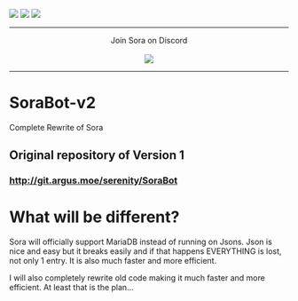 [![](http://i.imgur.com/6gQhMSB.png)](https://subl.pw/Sora/)
[![](http://i.imgur.com/nImGi6j.png)](https://discordapp.com/oauth2/authorize?client_id=270931284489011202&scope=bot&permissions=305523831)
[![](http://i.imgur.com/qR7CGSV.png)](http://git.argus.moe/serenity/SoraBot-v2/wikis/home)

<hr/>

<p align="center">
    Join Sora on Discord
    <br><br>
    <a href="https://discord.gg/Pah4yj5">
        <img src="https://discordapp.com/api/guilds/281589163659362305/widget.png?style=banner2">
    </a>
</p>

<hr/>

# SoraBot-v2
Complete Rewrite of Sora

## Original repository of Version 1
### http://git.argus.moe/serenity/SoraBot

# What will be different?
Sora will officially support MariaDB instead of running on Jsons. Json is nice and easy but it breaks easily and if that happens EVERYTHING is lost, not only 1 entry. It is also much faster and more efficient.

I will also completely rewrite old code making it much faster and more efficient. At least that is the plan...
